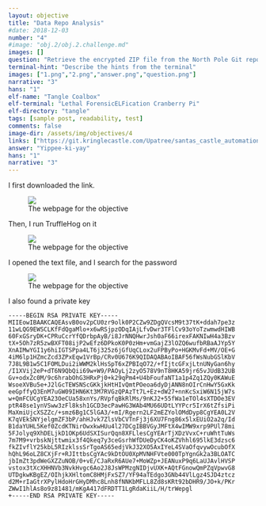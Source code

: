 ```yaml
---
layout: objective
title: "Data Repo Analysis"
#date: 2018-12-03
number: "4"
#image: "obj.2/obj.2.challenge.md"
images: []
question: "Retrieve the encrypted ZIP file from the North Pole Git repository. What is the password to open this file? For hints on achieving this objective, please visit Wunorse Openslae and help him with Stall Mucking Report Cranberry Pi terminal challenge."
terminal-hint: "Describe the hints from the terminal"
images: ["1.png","2.png","answer.png","question.png"]
narrative: "3"
hans: "1"
elf-name: "Tangle Coalbox"
elf-terminal: "Lethal ForensicELFication Cranberry Pi"
elf-directory: "tangle"
tags: [sample post, readability, test]
comments: false
image-dir: /assets/img/objectives/4
links: ["https://git.kringlecastle.com/Upatree/santas_castle_automation"]
answer: "Yippee-ki-yay"
hans: "1"
narrative: "3"
---
```


I first downloaded the link.

<figure>
	<img src="{{site.baseurl}}/assets/img/objectives/4/1.png">
	<figcaption>The webpage for the objective</figcaption>
</figure>



Then, I run TruffleHog on it

<figure>
	<img src="{{site.baseurl}}/assets/img/objectives/4/2.png">
	<figcaption>The webpage for the objective</figcaption>
</figure>

I opened the text file, and I search for the password

<figure>
	<img src="{{site.baseurl}}/assets/img/objectives/4/3.png">
	<figcaption>The webpage for the objective</figcaption>
</figure>


I also found a private key
```
-----BEGIN RSA PRIVATE KEY-----
MIIEowIBAAKCAQEAsvB0ov2pCU0zr9olk0P2CZw9ZDgQVcsM9t37tK+ddah7pe3z
11wLQG9EWSCLKfFdQgaMlo+x6wRSjpzODqIAjLfvDwr3TFlCv93oYoTzwmwdHIWB
60FxGSryDK+CPRuCcrYfQDrbpAyB/i8JrNNQHwrJsh0aF66irexFAKNIwH4a3Bzv
tX+5Oh7zR5zwBXFT08ijP2wEfz6DPkoK0P0zHm+vmGajZ3lOZQ6wufbRBaAJYp5Y
XnAIMwYGI1y6hiIGTSPpa4LT6j325z6jGfUqCLox2uFPByPo+HGKMvFd+MV/OE+G
4iM6lp1HZmcZcd3ZPxEqw1VrBp/CRv0U676K9QIDAQABAoIBAF56fWsNubGSlKbV
7J8L9B1w5C1FOMLDui2iWWM2klHsSpT6xZPBIqO72/+fIjtcGFxjLtnUNyGan6hy
/I1XVij2eP+dT6N9QbQii69w+W9/PAOyLj2zyO578V9nT8HKA59jr65vJUdB32UB
Gv+odxZc0M/9c6hrabOhG3HRxPj0+k29qPm4+U4bFoufaNT1a1p4Zq1ZQy0KAWuE
WsoeXVBu5e+J2lGcTEWSNScGKkjkHtHIvQmtPOeoa6dyDjANN8nOIrCnHwY5GxKk
eeGpffyQ3EnM7uGW09IHN6Kt3M7RVGzQPAzTt7L+Ez+dW27+nnKcSxiW6N15jW7s
w+QmFCUCgYEA23OeCUa58xnYs/RVpfqBkRlMs/9nKJ2+55fWa1eTOl4sXTDOe3EV
ptR48se1ynVSww3zFl8ksh1GCD3ecPawHG3WAb4MU66UDtLYYPcr5IrX6tZfsiPi
MaXmiUjcXSZZc/+smz6Bg1C5lGA3/+mI/Rgern2LF2mEZYolOMdDyp8CgYEA0L2V
K7qVEkSNYjelgmZF3bP/ahHJvk7ZlsVbCVTnFj3j6XU7Fng86x5lxEUiO2a2q/Id
B1daYUHL5Kef0ZcdKTNirOwxkwHUu4l27DCgIBBVGyJMFtX4wIMW9xrp9PUl78mi
5FJolyq9XhDELjkD1OKp6UdSXISurQqn8XFLlesCgYEArTjXDzVvxC+ruWhtTuWs
7m7M9+vrbskNjttwmix3f4Qkeq7y3ceGsrhWfDUeDyCK4oKZVhhl695lkE3dzsc6
fkZIvflY25kbL5RIzklssSrTgoAS65edjVkJ32XO5AxIYeL4SVaOfqvywOcubOfX
hQhL96oLZ8CXjFr+RJIttbsCgYAc9kDtOU0XpMVNHFVte000TpYgnGk2a3BLOATC
jbImZt3pdWeGXZZuNOB/0+vE/CJaRxR6AUe7+MoWZp+JEANuxP9q6LaUJAvlHVSP
vstox3tXcXHHNVb3NvkHvgc6Ao2J8JsWPMzgNIDjvUXK+AQtFGnowQmPZqVpwvG8
UTDgkwKBgEZ/OIhjkXHltomC8HMjFxSZ7/YF94aTEdgo3GNb44VlLgz4SJD4ztcz
d2M+rIaGtrXPylHdoHrGHyDMhc8Lnh8fNNKbMFLL8Zd8sKRt92bDHR9/JO+k/PKr
ZWwI1hlAs8o9z81481/mKgA417dFRDTT1LgRdaKiiL/H/trWepgl
+-----END RSA PRIVATE KEY-----

```